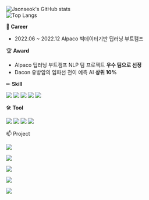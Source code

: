 ![Jsonseok's GitHub stats](https://github-readme-stats.vercel.app/api?username=Jsonseok&show_icons=trueshow_icons=true&theme=gruvbox)  
![Top Langs](https://github-readme-stats.vercel.app/api/top-langs/?username=Jsonseok&layout=compact&theme=tokyonight)

🌱 **Career**

- 2022.06 ~ 2022.12 Alpaco 빅데이터기반 딥러닝 부트캠프

🏆 **Award**

- Alpaco 딥러닝 부트캠프 NLP 팀 프로젝트 **우수 팀으로 선정**
- Dacon 유방암의 임파선 전이 예측 AI **상위 10%**


✏ **Skill**

<img src="https://img.shields.io/badge/Python-3766AB?style=flat-square&logo=Python&logoColor=white"/> <img src="https://img.shields.io/badge/JAVA-007396?style=flat-square&logo=java&logoColor=white"> <img src="https://img.shields.io/badge/Pytorch-EE4C2C?style=flat-square&logo=pytorch&logoColor=white"> <img src="https://img.shields.io/badge/Tensorflow-FF6F00?style=flat-square&logo=tensorflow&logoColor=white"> <img src="https://img.shields.io/badge/MySQL-4479A1?style=flat-square&logo=mysql&logoColor=white"> 

🛠 **Tool**

<img src="https://img.shields.io/badge/AWS-232F3E?style=flat-square&logo=Amazon AWS&logoColor=white"> <img src="https://img.shields.io/badge/Linux-FCC624?style=flat-square&logo=Linux&logoColor=white"> <img src="https://img.shields.io/badge/Windows-0078D6?style=flat-square&logo=Windows&logoColor=white"> <img src="https://img.shields.io/badge/Google Colab-F9AB00?style=flat-square&logo=Google Colab&logoColor=white">

📫 Project

<a href="https://github.com/Jsonseok/Naver_Webtoon_Image_Classification"><img src="https://img.shields.io/badge/Image_Classification-Naver_Webtoon_Image_Classification-blue"/>
  
<a href="https://github.com/Jsonseok/Fire-Smoke_Detection_Project"><img src="https://img.shields.io/badge/Object_Detection-Fire_Smoke_Detection_Project-blue"/> 
  
<a href="https://github.com/Jsonseok/Jeju_Dialect_Translation"><img src="https://img.shields.io/badge/NLP-Jeju_Dialect_Translation-blue"/>  
  
<a href="https://github.com/Jsonseok/Predict_Metastasis_of_Breast_Cancer"><img src="https://img.shields.io/badge/Multi_Modal-Predict_Metastasis_of_Breast_Cancer-blue"/> 
  
<a href="https://github.com/Jsonseok/Chest_X-ray_Detection"><img src="https://img.shields.io/badge/Object_Detection-Chest_Xray_detection-blue"/>  

<!--
**Jsonseok/Jsonseok** is a ✨ _special_ ✨ repository because its `README.md` (this file) appears on your GitHub profile.

Here are some ideas to get you started:


📱
- 🔭 I’m currently working on ...
- 🌱 I’m currently learning ...
- 👯 I’m looking to collaborate on ...
- 🤔 I’m looking for help with ...
- 💬 Ask me about ...
- 📫 How to reach me: ...
- 😄 Pronouns: ...
- ⚡ Fun fact: ...
-->
